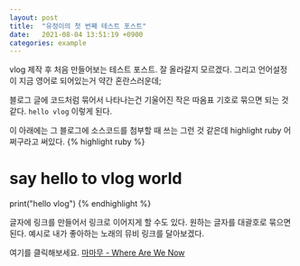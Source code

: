 ```yaml
---
layout: post
title:  "유정이의 첫 번째 테스트 포스트"
date:   2021-08-04 13:51:19 +0900
categories: example
---
```

vlog 제작 후 처음 만들어보는 테스트 포스트.
잘 올라갈지 모르겠다. 그리고 언어설정이 지금 영어로 되어있는거 약간 혼란스러운데;

블로그 글에 코드처럼 묶어서 나타나는건 기울어진 작은 따옴표 기호로 묶으면 되는 것 같다.
`hello vlog` 이렇게 된다.

이 아래에는 그 블로그에 소스코드를 첨부할 때 쓰는 그런 것 같은데 highlight ruby 어쩌구라고 써있다.
{% highlight ruby %}
# say hello to vlog world
print("hello vlog")
{% endhighlight %}

글자에 링크를 만들어서 링크로 이어지게 할 수도 있다. 원하는 글자를 대괄호로 묶으면 된다. 예시로 내가 좋아하는 노래의 뮤비 링크를 달아보겠다.

여기를 클릭해보세요. [마마무 - Where Are We Now]

[마마무 - Where Are We Now]: https://www.youtube.com/watch?v=zzk09ESX7e0

